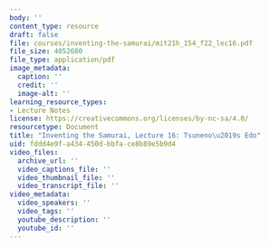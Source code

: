 ```yaml
---
body: ''
content_type: resource
draft: false
file: courses/inventing-the-samurai/mit21h_154_f22_lec16.pdf
file_size: 4052680
file_type: application/pdf
image_metadata:
  caption: ''
  credit: ''
  image-alt: ''
learning_resource_types:
- Lecture Notes
license: https://creativecommons.org/licenses/by-nc-sa/4.0/
resourcetype: Document
title: "Inventing the Samurai, Lecture 16: Tsuneno\u2019s Edo"
uid: fddd4e9f-a434-450d-bbfa-ce8b89e5b9d4
video_files:
  archive_url: ''
  video_captions_file: ''
  video_thumbnail_file: ''
  video_transcript_file: ''
video_metadata:
  video_speakers: ''
  video_tags: ''
  youtube_description: ''
  youtube_id: ''
---
```

